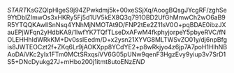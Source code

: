 $START$KsGZQIpHlgeS9j94ZPwkdmj5k+00xeSSjXq/AoogBQsgJYcgRF/zghSe9YtDblZImwOs3xHKRy5Fj5d1UV5kEX8Q3q791OBD2UfGhMmwCh2wO6aB9R5YTQQKAwIlSnNsq4YNhMjNMOTAt9D/FNP2tEe2Z11sV0O+pqBDAE0ibzJXauEPjWFqn2yHdbKA9/1lwfYK7TQfTLseDxAFwM4fkphyjorpeY5pbyeRVC/fNOLEHHhIdWRkKM+Dv0ssIEedm/D+x2ysn21XYVG8MLTWSvZO01y/dj6npBfgis8JWTEOCzt2f+ZKq6Lr9jAOKXpp8YCdYE2+p8wRkjyo4z6jp7A7poH1HlhNBAoDAiVKc2yIx1FTm0MCtSRxqsiVV6G05pUNw9qenF3HgzEvy9yiup3v7SrD1S5+DNcDyukg27J+mHbo200j1itmt8utoENz$END$